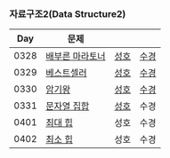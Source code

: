### 자료구조2(Data Structure2)

| Day  | 문제                                                     |                             |                               |
| ---- | -------------------------------------------------------- |-----------------------------| ----------------------------- |
| 0328 | [배부른 마라토너](https://www.acmicpc.net/problem/10546) | [성호](0328/10546_0328_sh.kt) | [수경](0328/10546_0328_sk.js) |
| 0329 | [베스트셀러](https://www.acmicpc.net/problem/1302)       | [성호](0329/1302_0329_sh.kt)  | [수경](0329/1302_0329_sk.js)  |
| 0330 | [암기왕](https://www.acmicpc.net/problem/2776)           | [성호](0330/2776_0330_sh.kt)  | [수경](0330/2776_0330_sk.js)  |
| 0331 | [문자열 집합](https://www.acmicpc.net/problem/14425)     | [성호](0331/14425_0331_sh.kt) | 수경                          |
| 0401 | [최대 힙](https://www.acmicpc.net/problem/11279)         | 성호                          | 수경                          |
| 0402 | [최소 힙](https://www.acmicpc.net/problem/1927)          | 성호                          | 수경                          |

